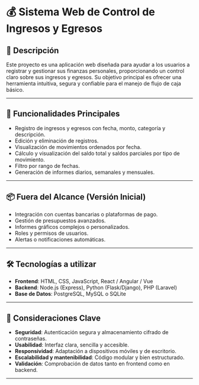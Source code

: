 # 💰 Sistema Web de Control de Ingresos y Egresos

## 📌 Descripción

Este proyecto es una aplicación web diseñada para ayudar a los usuarios a registrar y gestionar sus finanzas personales, proporcionando un control claro sobre sus ingresos y egresos. Su objetivo principal es ofrecer una herramienta intuitiva, segura y confiable para el manejo de flujo de caja básico.

---

## 🚀 Funcionalidades Principales

- Registro de ingresos y egresos con fecha, monto, categoría y descripción.
- Edición y eliminación de registros.
- Visualización de movimientos ordenados por fecha.
- Cálculo y visualización del saldo total y saldos parciales por tipo de movimiento.
- Filtro por rango de fechas.
- Generación de informes diarios, semanales y mensuales.

---

## 📦 Fuera del Alcance (Versión Inicial)

- Integración con cuentas bancarias o plataformas de pago.
- Gestión de presupuestos avanzados.
- Informes gráficos complejos o personalizados.
- Roles y permisos de usuarios.
- Alertas o notificaciones automáticas.

---

## 🛠️ Tecnologías a utilizar

- **Frontend**: HTML, CSS, JavaScript, React / Angular / Vue
- **Backend**: Node.js (Express), Python (Flask/Django), PHP (Laravel)
- **Base de Datos**: PostgreSQL, MySQL o SQLite

---

## 🔐 Consideraciones Clave

- **Seguridad**: Autenticación segura y almacenamiento cifrado de contraseñas.
- **Usabilidad**: Interfaz clara, sencilla y accesible.
- **Responsividad**: Adaptación a dispositivos móviles y de escritorio.
- **Escalabilidad y mantenibilidad**: Código modular y bien estructurado.
- **Validación**: Comprobación de datos tanto en frontend como en backend.

---
